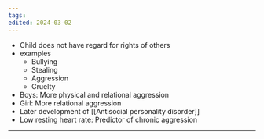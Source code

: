 ```yaml
---
tags: 
edited: 2024-03-02
---
```

- Child does not have regard for rights of others
- examples
	- Bullying
	- Stealing
	- Aggression
	- Cruelty
- Boys: More physical and relational aggression
- Girl: More relational aggression
- Later development of [[Antisocial personality disorder]]
- Low resting heart rate: Predictor of chronic aggression

---
